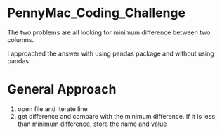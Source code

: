 # PennyMac_Coding_Challenge

The two problems are all looking for minimum difference between two columns. 

I approached the answer with using pandas package and without using pandas.

# General Approach
1. open file and iterate line
2. get difference and compare with the minimum difference. If it is less than minimum difference, store the name and value
